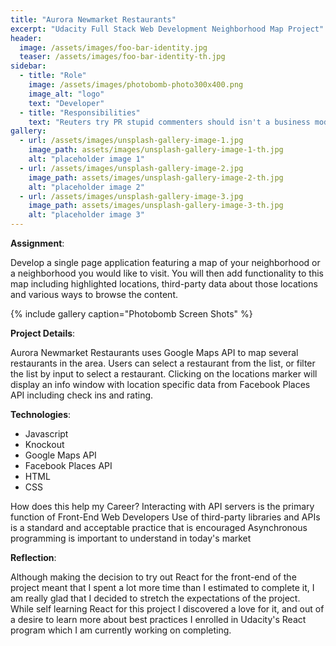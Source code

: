 ```yaml
---
title: "Aurora Newmarket Restaurants"
excerpt: "Udacity Full Stack Web Development Neighborhood Map Project"
header:
  image: /assets/images/foo-bar-identity.jpg
  teaser: /assets/images/foo-bar-identity-th.jpg
sidebar:
  - title: "Role"
    image: /assets/images/photobomb-photo300x400.png
    image_alt: "logo"
    text: "Developer"
  - title: "Responsibilities"
    text: "Reuters try PR stupid commenters should isn't a business model"
gallery:
  - url: /assets/images/unsplash-gallery-image-1.jpg
    image_path: assets/images/unsplash-gallery-image-1-th.jpg
    alt: "placeholder image 1"
  - url: /assets/images/unsplash-gallery-image-2.jpg
    image_path: assets/images/unsplash-gallery-image-2-th.jpg
    alt: "placeholder image 2"
  - url: /assets/images/unsplash-gallery-image-3.jpg
    image_path: assets/images/unsplash-gallery-image-3-th.jpg
    alt: "placeholder image 3"
---
```


**Assignment**:

Develop a single page application featuring a map of your neighborhood or a neighborhood you would like to visit. You will then add functionality to this map including highlighted locations, third-party data about those locations and various ways to browse the content.

{% include gallery caption="Photobomb Screen Shots" %}

**Project Details**:  

Aurora Newmarket Restaurants uses Google Maps API to map several restaurants in the area.  Users can select a restaurant from the list, or filter the list by input to select a restaurant.  Clicking on the locations marker will display an info window with location specific data from Facebook Places API including check ins and rating.


**Technologies**:

* Javascript
* Knockout
* Google Maps API
* Facebook Places API
* HTML
* CSS

How does this help my Career?
Interacting with API servers is the primary function of Front-End Web Developers
Use of third-party libraries and APIs is a standard and acceptable practice that is encouraged
Asynchronous programming is important to understand in today's market

**Reflection**:

Although making the decision to try out React for the front-end of the project meant that I spent a lot more time than I estimated to complete it, I am really glad that I decided to stretch the expectations of the project.   While self learning React for this project I discovered a love for it, and out of a desire to learn more about best practices I enrolled in Udacity's React program which I am currently working on completing.
